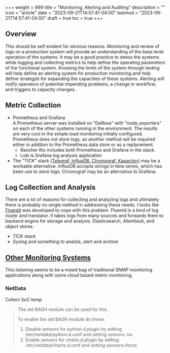 +++
weight = 999
title = "Monitoring, Alerting and Auditing"
description = ""
icon = "article"
date = "2023-09-21T14:57:41-04:00"
lastmod = "2023-09-21T14:57:41-04:00"
draft = true
toc = true
+++
## Overview ##

This should be self evident for obvious reasons.  Monitoring and review of logs on a production system will provide an understanding of the base level operation of the systems.  It may be a good practice to stress the systems while logging and collecting metrics to help define the operating parameters of the functional system. Knowing the limits of the system through testing will help define an alerting system for production monitoring and help define strategist for expanding the capacities of these systems. Alerting will notify  operators of potential impending problems, a change in workflow, and triggers to capacity changes.

## Metric Collection ##

* Prometheus and Grafana  
  A Prometheus server was installed on "DeRosa" with "node_exporters" on each of the other systems running in the environment.  The results are very cool in the simple load monitoring initially configured.  Prometheus does not store logs, so another method will be required either in addition to the Prometheus data store or as a replacement.  
  * Rancher Rio includes both Prometheus and Grafana in the stack.
  * Loki is Grafana log analysis application
* The "TICK" stack [(Telegraf, InfluxDB, Chronograf, Kapacitor)](https://www.influxdata.com/blog/how-to-use-the-open-source-tick-stack-to-spin-up-a-modern-monitoring-system-for-your-application-and-infrastructure/) may be a workable alternative.  InfluxDB accepts strings in time series, which has been use to store logs. Chronograf may be an alternative to Grafana.

## Log Collection and Analysis ##

There are a lot of reasons for collecting and analyzing logs and ultimately there is probably no single method in addressing these needs.  I looks like [Fluentd](https://www.fluentd.org/) was developed to cope with this problem.  Fluentd is a kind of log router and translator. It takes logs from many sources and forwards them to backend engins for storage and analysis.  Elasticsearch, AlienVault, and object stores.

* TICK stack
* Syslog and something to analize, alert and archive

## [Other Monitoring Systems](https://stackify.com/top-server-monitoring-tools/?utm_medium=pushnotifications&utm_source=onesignal&utm_campaign=onesignal) ##

This listening seems to be a mixed bag of traditional SNMP monitoring applications along with some cloud based metric monitoring.  

### NetData ###

Collect SoC temp
>
> The old BASH module can be used for this.
>
> To enable the old BASH module do these:
>
> 1. Disable sensors for python.d.plugin by editing /etc/netdata/python.d.conf and setting sensors: no.
> 2. Enable sensors for charts.d.plugin by editing /etc/netdata/charts.d.conf and setting sensors=force.
>
